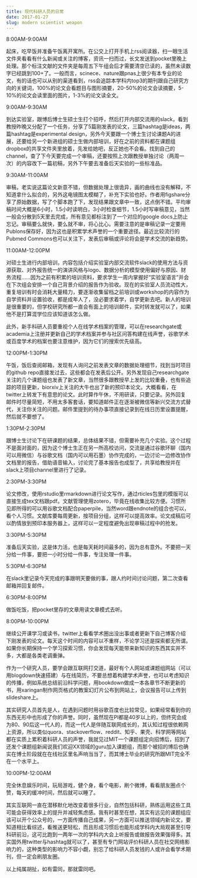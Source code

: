 ```yaml
---
title: 现代科研人员的日常
date: 2017-01-27
slug: modern scientist weapon
---
```


8:00AM-9:00AM

起床，吃早饭并准备午饭离开寓所。在公交上打开手机上rss阅读器，扫一眼生活文件夹看看有什么新闻或关注的博客，资讯一扫而过，长文发送到pocket里晚上处理。那个标注文献的文件夹是每周五下午组会后才需要清空已读的，虽然未读数字已经跳到100+了。一般而言，scinece、nature跟pnas上很少有本专业的论文，有的话也可以从别的渠道看到，rss会追踪本学科内top3的期刊跟自己研究方向的关键词，100%的论文会看题目与图形摘要，20-50%的论文会读摘要，5-10%的论文会读里面的图片，1-3%的论文读全文。

9:00AM-9:30AM

到达实验室，跟博后博士生硕士生打个招呼，然后打开内部交流用的slack，看到教授昨晚又分配了一个任务，分享了5篇刚发表的论文，三篇hashtag是ideas，两篇hashtag是experimental design，另外今天要跟一个博士生讨论课题A的进展，还要给另一个新进组的硕士生做内部培训，好在之前的资料都在课题组dropbox的共享文件夹里放着，先发给她吧，反正她也不会看。找到自己的channel，查了下今天要完成一个审稿，还要按照上次跟教授单独讨论（两周一次）的内容改下一篇初稿，另外下午要去准备后天实验的一些标准品。

9:30AM-11:00AM

审稿，老实说这篇论文新意不错，但数据处理上很诡异，画的曲线也没有解释，不知道拿什么拟合的，另外这电镜图太模糊了，补充下实验也好。作者用figshare分享了原始数据，写了个脚本跑了下，发现结果跟文章中一致，这点倒不错。平均审稿时间大概是6小时，1.5小时读明白，3小时检查细节，1.5小时写审稿意见，当然一般会分散到5天里去完成，所有意见都标注到了一个对应的google docs上防止忘记。审稿要么就快，要么就不审，将心比心。需要注意的是审稿记录一定要用Publons保存好，因为这也是积累学术声誉的一个重要途径。最近比较流行的Pubmed Commons也可以关注下，发表后审稿或评论将会是学术交流的新趋势。

11:00AM-12:00PM

对硕士生进行内部培训，内容包括介绍实验室内部交流软件slack的使用方法与资源获取、对外报告统一的演讲风格与logo、数据分析的模型使用偏好与原因、财务流程……因为之前有积累的培训资料，要求学生一周内掌握好“实验室语言”并会在下次组会安排一个自己背景介绍的报告作为验收。现在的实验室人员流动性大，重复培训有时会消耗大量精力，要逐渐收集留档之前培训或workshop的内容作为自学资料并设置验收，都是成年人了，没必要求着学，自学更新去吧。新人的培训是很重要的，但学校研究所都一直会有面上的培训邮件，实时转发就可以了，如果他不是打算混学位应该知道该怎么做。

此外，新手科研人员要重视个人在线学术档案的管理，可以在researchgate或academia上注册并更新自己的学术档案并参与社区问答构建在线声誉，谷歌学术或百度学术的档案也要注意维护，因为它们的搜索优先级高。

12:00PM-1:30PM

午饭，饭后查阅邮箱，发现有人询问之前发表文章的数据处理细节，找到当时项目的github repo直接发过去，这些都会在发表后公开。另外发现自己researchgate关注的几个课题组也发表了新文章，当然很多跟教授早上发的比较重叠，也有些追踪的项目更新，biorxiv上关注的大牛也出了新的预印本论文。大概看看，在twitter上转发下有意思的论文。此时算作午休，不用研读，只要记录。另外回复邮件时尽量简短，不用太多客套话，要知道邮件正在逐渐被微信等新兴交流方式替代，关注你关注的问题。邮件里提到的待办事项直接记录到在线日历里设置提醒，然后就不要想了。

1:30PM-2:30PM

跟博士生讨论下在研课题的结果，总体结果不错，但需要补充几个实验。这个过程不是面对面的，因为这个博士生正在另一所高校访问，交流是通过谷歌环聊（国内可以用微信）与谷歌文档（国内可以用石墨）协作完成的，一边讨论一边修改协作文档里的报告，借助语音输入，讨论完了基本报告也成型了，共享给教授并在slack上项目channel里进行了记录。

2:30PM-3:30PM

论文修改，使用rstudio里rmarkdown进行论文写作，通过rticles包里的模版可以直接生成tex文档跟pdf。文献管理使用zotero，毕竟在线收集比较方便。习惯所见即所得的可以用谷歌文档配合paperpile，当然word跟endnote的组合也可以，看个人习惯。文献库要每周更新，按项目分组，这样可以提高效率。论文成稿后可以酌情放到预印本服务器上，这样可以一定程度避免出现审稿过程中的抢发。

3:30PM-5:30PM

准备后天实验，这是体力活，也是每天耗时间最多的，因为总有意外。不要把一天分给一件事，要把一小时分给一件事，专注处理一件事。

5:30PM-6:30PM

在slack里记录今天完成的事跟明天要做的事，跟人约时间讨论问题，第二次查看邮箱并回复邮件。

6:30PM-8:00PM

做饭吃饭，把pocket里存的文章用读文章模式去听。

8:00PM-10:00PM

继续公开课学习或读书，twitter上看看学术圈出没出事或者更新下自己博客介绍下刚发表的论文。每天这个时间的内容可以不重样，不论学习还是探索都无所谓。如果你长期保持一个学习探索习惯，你会发现每天能带来新知识的东西其实并不多，大都是各类老调重弹。

作为一个研究人员，要学会跟互联网打交道，最好有个人网站或课题组网站（可以用blogdown快速搭建）与在线简历，不要总想着构建学术声誉，也可以考虑知识的传播，例如系统总结前沿科学问题，用bookdown做成一本各章节不断更新的书，用xaringan制作网页格式的教案幻灯片公布到网站上，会议报告可以上传到slideshare上。

其实研究人员首先是人，在遇到问题时用谷歌百度也比较常见，如果经常看到你的东西无形中也形成了你的声誉。同时，虽然现在PI都是40岁以上的，但终究会成为80、90后这一代人的，而这一代人是伴随互联网成长的，其认知过程很依赖网上资源，所以类似quora、stackoverflow、reddit、知乎、果壳、科学网等网站都在实质上累积着科研人员的声誉，我就见过MIT一个课题组定向招博后，招到了还发个课题组新闻说我们欢迎XX领域的guru加入课题组，而那个被招的博后也确实在博士阶段就在在线社区里名声响当当了，而其博士毕业的研究所跟MIT完全不在一个水平上。

10:00PM-12:00AM

完全休息娱乐时间，玩局游戏，健个身，看个电影，刷个微博，看看朋友圈点个赞，每天的缓冲时间，然后就可以睡了。

其实互联网一直在潜移默化地改变着很多行业，自然包括科研，熟练运用这些工具可能会获得效率上的提升并减轻焦虑感。我有时甚至在想，其实有远见的课题组应该可以开个公众号的，一方面传播自己成果，另一方面可以推送领域内新论文，要知道相比看综述，看推送更轻松，而且形成习惯后也能形成学科内大局观甚至引导科研前沿，这可比跑到一两年一次的学科内大会上听报告或做报告效果强得多。其实国外用twitter与hashtag就可以了，甚至有专门网站评价科研人员在社交网络影响力的，这种类型的影响力不容小觑，别忘了给科研人员发钱的人或许会看学术期刊，但一定会刷朋友圈。

以上纯属胡扯，如有雷同，那就雷同吧。